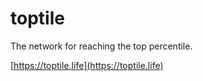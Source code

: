 # toptile

The network for reaching the top percentile.

[https://toptile.life](https://toptile.life)
